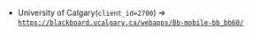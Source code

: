  - University of Calgary(`client_id=2700`) => [`https://blackboard.ucalgary.ca/webapps/Bb-mobile-bb_bb60/`](https://blackboard.ucalgary.ca/webapps/Bb-mobile-bb_bb60/)
